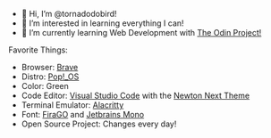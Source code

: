 - 👋 Hi, I’m @tornadodobird!
- 👀 I’m interested in learning everything I can!
- 🌱 I’m currently learning Web Development with [The Odin Project!](https://theodinproject.com)

Favorite Things:

- Browser: [Brave](https:brave.com/)
- Distro: [Pop!_OS](https://pop.system76.com/)
- Color: Green
- Code Editor: [Visual Studio Code](https://code.visualstudio.com/) with the [Newton Next Theme](https://github.com/bertolinimarco/vscode-theme-newton-next)
- Terminal Emulator: [Alacritty](https://github.com/alacritty/alacritty/)
- Font: [FiraGO](https://bboxtype.com/specimine/FiraGO) and [Jetbrains Mono](https://www.jetbrains.com/lp/mono/)
- Open Source Project: Changes every day!
